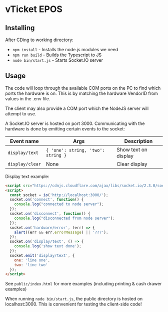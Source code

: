 # vTicket EPOS

## Installing

After CDing to working directory:

- `npm install` - Installs the node.js modules we need
- `npm run build` - Builds the Typescript to JS
- `node bin/start.js` - Starts Socket.IO server

## Usage

The code will loop through the available COM ports on the PC to find which ports the hardware is on.  This is by matching the hardware VendorID from values in the .env file.

The client may also provide a COM port which the NodeJS server will attempt to use.

<!-- TODO: document this a bit better -->

A Socket.IO server is hosted on port 3000. Communicating with the hardware is done by emitting certain events to the socket:

Event name | Args | Description
--- | --- | ---
`display/text` | `{ 'one': string, 'two': string }` | Show text on display
`display/clear` | None | Clear display

Display text example:

```html
<script src="https://cdnjs.cloudflare.com/ajax/libs/socket.io/2.3.0/socket.io.js"></script>
<script>
  const socket = io('http://localhost:3000/');
  socket.on('connect', function() {
    console.log("connected to node server");
  });
  socket.on('disconnect', function() {
    console.log("disconnected from node server");
  });
  socket.on('hardware/error', (err) => {
    alert((err && err.errorMessage) || '???');
  });
  socket.on('display/text', () => {
    console.log('show text done');
  });
  socket.emit('display/text', {
    one: 'line one',
    two: 'line two'
  });
</script>
```

See `public/index.html` for more examples (including printing & cash drawer examples)

When running `node bin/start.js`, the public directory is hosted on localhost:3000. This is convenient for testing the client-side code!
